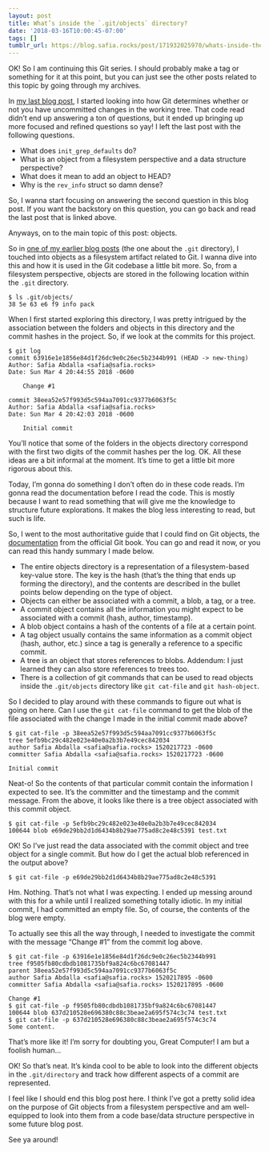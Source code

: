 ```yaml
---
layout: post
title: What’s inside the `.git/objects` directory?
date: '2018-03-16T10:00:45-07:00'
tags: []
tumblr_url: https://blog.safia.rocks/post/171932025970/whats-inside-the-gitobjects-directory
---
```

OK! So I am continuing this Git series. I should probably make a tag or something for it at this point, but you can just see the other posts related to this topic by going through my archives.

In [my last blog post](https://blog.safia.rocks/2018-03-14-how-does-git-know-if-you-have-uncommitted-changes/), I started looking into how Git determines whether or not you have uncommitted changes in the working tree. That code read didn’t end up answering a ton of questions, but it ended up bringing up more focused and refined questions so yay! I left the last post with the following questions.

- What does `init_grep_defaults` do?
- What is an object from a filesystem perspective and a data structure perspective?
- What does it mean to add an object to HEAD?
- Why is the `rev_info` struct so damn dense?

So, I wanna start focusing on answering the second question in this blog post. If you want the backstory on this question, you can go back and read the last post that is linked above.

Anyways, on to the main topic of this post: objects.

So in [one of my earlier blog posts](https://blog.safia.rocks/2018-03-05-whats-inside-the-git-directory/) (the one about the `.git` directory), I touched into objects as a filesystem artifact related to Git. I wanna dive into this and how it is used in the Git codebase a little bit more. So, from a filesystem perspective, objects are stored in the following location within the `.git` directory.

    $ ls .git/objects/
    38 5e 63 e6 f9 info pack

When I first started exploring this directory, I was pretty intrigued by the association between the folders and objects in this directory and the commit hashes in the project. So, if we look at the commits for this project.

    $ git log
    commit 63916e1e1856e84d1f26dc9e0c26ec5b2344b991 (HEAD -> new-thing)
    Author: Safia Abdalla <safia@safia.rocks>
    Date: Sun Mar 4 20:44:55 2018 -0600
    
        Change #1
    
    commit 38eea52e57f993d5c594aa7091cc9377b6063f5c
    Author: Safia Abdalla <safia@safia.rocks>
    Date: Sun Mar 4 20:42:03 2018 -0600
    
        Initial commit

You’ll notice that some of the folders in the objects directory correspond with the first two digits of the commit hashes per the log. OK. All these ideas are a bit informal at the moment. It’s time to get a little bit more rigorous about this.

Today, I’m gonna do something I don’t often do in these code reads. I’m gonna read the documentation before I read the code. This is mostly because I want to read something that will give me the knowledge to structure future explorations. It makes the blog less interesting to read, but such is life.

So, I went to the most authoritative guide that I could find on Git objects, the [documentation](https://git-scm.com/book/id/v2/Git-Internals-Git-Objects) from the official Git book. You can go and read it now, or you can read this handy summary I made below.

- The entire objects directory is a representation of a filesystem-based key-value store. The key is the hash (that’s the thing that ends up forming the directory), and the contents are described in the bullet points below depending on the type of object.
- Objects can either be associated with a commit, a blob, a tag, or a tree.
- A commit object contains all the information you might expect to be associated with a commit (hash, author, timestamp).
- A blob object contains a hash of the contents of a file at a certain point.
- A tag object usually contains the same information as a commit object (hash, author, etc.) since a tag is generally a reference to a specific commit.
- A tree is an object that stores references to blobs. Addendum: I just learned they can also store references to trees too.
- There is a collection of git commands that can be used to read objects inside the `.git/objects` directory like `git cat-file` and `git hash-object`.

So I decided to play around with these commands to figure out what is going on here. Can I use the `git cat-file` command to get the blob of the file associated with the change I made in the initial commit made above?

    $ git cat-file -p 38eea52e57f993d5c594aa7091cc9377b6063f5c
    tree 5efb9bc29c482e023e40e0a2b3b7e49cec842034
    author Safia Abdalla <safia@safia.rocks> 1520217723 -0600
    committer Safia Abdalla <safia@safia.rocks> 1520217723 -0600
    
    Initial commit

Neat-o! So the contents of that particular commit contain the information I expected to see. It’s the committer and the timestamp and the commit message. From the above, it looks like there is a tree object associated with this commit object.

    $ git cat-file -p 5efb9bc29c482e023e40e0a2b3b7e49cec842034
    100644 blob e69de29bb2d1d6434b8b29ae775ad8c2e48c5391 test.txt

OK! So I’ve just read the data associated with the commit object and tree object for a single commit. But how do I get the actual blob referenced in the output above?

    $ git cat-file -p e69de29bb2d1d6434b8b29ae775ad8c2e48c5391

Hm. Nothing. That’s not what I was expecting. I ended up messing around with this for a while until I realized something totally idiotic. In my initial commit, I had committed an empty file. So, of course, the contents of the blog were empty.

To actually see this all the way through, I needed to investigate the commit with the message “Change #1” from the commit log above.

    $ git cat-file -p 63916e1e1856e84d1f26dc9e0c26ec5b2344b991
    tree f9505fb80cdbdb1081735bf9a824c6bc67081447
    parent 38eea52e57f993d5c594aa7091cc9377b6063f5c
    author Safia Abdalla <safia@safia.rocks> 1520217895 -0600
    committer Safia Abdalla <safia@safia.rocks> 1520217895 -0600
    
    Change #1
    $ git cat-file -p f9505fb80cdbdb1081735bf9a824c6bc67081447
    100644 blob 637d210528e696380c88c3beae2a695f574c3c74 test.txt
    $ git cat-file -p 637d210528e696380c88c3beae2a695f574c3c74
    Some content.

That’s more like it! I’m sorry for doubting you, Great Computer! I am but a foolish human…

OK! So that’s neat. It’s kinda cool to be able to look into the different objects in the `.git/directory` and track how different aspects of a commit are represented.

I feel like I should end this blog post here. I think I’ve got a pretty solid idea on the purpose of Git objects from a filesystem perspective and am well-equipped to look into them from a code base/data structure perspective in some future blog post.

See ya around!


